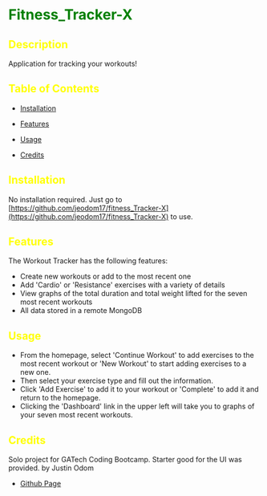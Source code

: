 # Fitness_Tracker-X

<style>H1{color:Green;}</style>
<style>H2{color:Yellow;}</style>

## Description

Application for tracking your workouts!

## Table of Contents

- [Installation](#installation)

- [Features](#features)

- [Usage](#usage)

- [Credits](#credits)



## Installation

No installation required. Just go to [https://github.com/jeodom17/fitness_Tracker-X](https://github.com/jeodom17/fitness_Tracker-X) to use.

## Features

The Workout Tracker has the following features:

- Create new workouts or add to the most recent one
- Add 'Cardio' or 'Resistance' exercises with a variety of details
- View graphs of the total duration and total weight lifted for the seven most recent workouts
- All data stored in a remote MongoDB

## Usage

- From the homepage, select 'Continue Workout' to add exercises to the most recent workout or 'New Workout' to start adding exercises to a new one.
- Then select your exercise type and fill out the information.
- Click 'Add Exercise' to add it to your workout or 'Complete' to add it and return to the homepage.
- Clicking the 'Dashboard' link in the upper left will take you to graphs of your seven most recent workouts.

## Credits

Solo project for GATech Coding Bootcamp. Starter good for the UI was provided.
by Justin Odom

- [Github Page](https://github.com/jeodom17)



